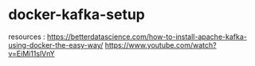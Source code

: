 # docker-kafka-setup
resources :
https://betterdatascience.com/how-to-install-apache-kafka-using-docker-the-easy-way/
https://www.youtube.com/watch?v=EiMi11slVnY
